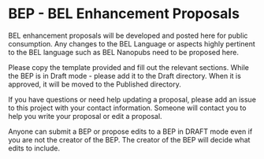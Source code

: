 # BEP - BEL Enhancement Proposals

BEL enhancement proposals will be developed and posted here for public consumption.  Any changes to the BEL Language or aspects highly pertinent to the BEL language such as BEL Nanopubs need to be proposed here. 

Please copy the template provided and fill out the relevant sections.  While the BEP is in Draft mode - please add it to the Draft directory. When it is approved, it will be moved to the Published directory.

If you have questions or need help updating a proposal, please add an issue to this project with your contact information.  Someone will contact you to help you write your proposal or edit a proposal.

Anyone can submit a BEP or propose edits to a BEP in DRAFT mode even if you are not the creator of the BEP.  The creator of the BEP will decide what edits to include.
